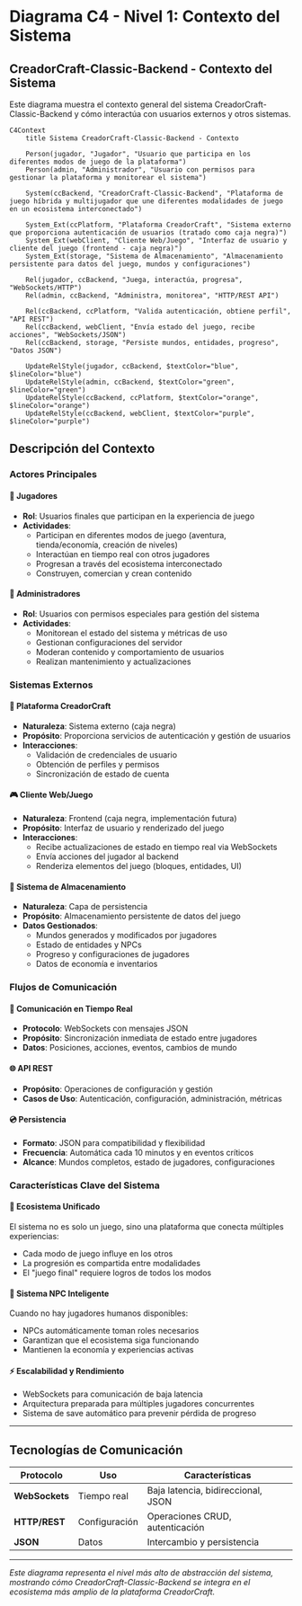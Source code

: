 # Diagrama C4 - Nivel 1: Contexto del Sistema

## CreadorCraft-Classic-Backend - Contexto del Sistema

Este diagrama muestra el contexto general del sistema CreadorCraft-Classic-Backend y cómo interactúa con usuarios externos y otros sistemas.

```mermaid
C4Context
    title Sistema CreadorCraft-Classic-Backend - Contexto

    Person(jugador, "Jugador", "Usuario que participa en los diferentes modos de juego de la plataforma")
    Person(admin, "Administrador", "Usuario con permisos para gestionar la plataforma y monitorear el sistema")
    
    System(ccBackend, "CreadorCraft-Classic-Backend", "Plataforma de juego híbrida y multijugador que une diferentes modalidades de juego en un ecosistema interconectado")
    
    System_Ext(ccPlatform, "Plataforma CreadorCraft", "Sistema externo que proporciona autenticación de usuarios (tratado como caja negra)")
    System_Ext(webClient, "Cliente Web/Juego", "Interfaz de usuario y cliente del juego (frontend - caja negra)")
    System_Ext(storage, "Sistema de Almacenamiento", "Almacenamiento persistente para datos del juego, mundos y configuraciones")
    
    Rel(jugador, ccBackend, "Juega, interactúa, progresa", "WebSockets/HTTP")
    Rel(admin, ccBackend, "Administra, monitorea", "HTTP/REST API")
    
    Rel(ccBackend, ccPlatform, "Valida autenticación, obtiene perfil", "API REST")
    Rel(ccBackend, webClient, "Envía estado del juego, recibe acciones", "WebSockets/JSON")
    Rel(ccBackend, storage, "Persiste mundos, entidades, progreso", "Datos JSON")
    
    UpdateRelStyle(jugador, ccBackend, $textColor="blue", $lineColor="blue")
    UpdateRelStyle(admin, ccBackend, $textColor="green", $lineColor="green")
    UpdateRelStyle(ccBackend, ccPlatform, $textColor="orange", $lineColor="orange")
    UpdateRelStyle(ccBackend, webClient, $textColor="purple", $lineColor="purple")
```

## Descripción del Contexto

### Actores Principales

#### 👥 **Jugadores**
- **Rol**: Usuarios finales que participan en la experiencia de juego
- **Actividades**:
  - Participan en diferentes modos de juego (aventura, tienda/economía, creación de niveles)
  - Interactúan en tiempo real con otros jugadores
  - Progresan a través del ecosistema interconectado
  - Construyen, comercian y crean contenido

#### 👑 **Administradores**
- **Rol**: Usuarios con permisos especiales para gestión del sistema
- **Actividades**:
  - Monitorean el estado del sistema y métricas de uso
  - Gestionan configuraciones del servidor
  - Moderan contenido y comportamiento de usuarios
  - Realizan mantenimiento y actualizaciones

### Sistemas Externos

#### 🔗 **Plataforma CreadorCraft**
- **Naturaleza**: Sistema externo (caja negra)
- **Propósito**: Proporciona servicios de autenticación y gestión de usuarios
- **Interacciones**:
  - Validación de credenciales de usuario
  - Obtención de perfiles y permisos
  - Sincronización de estado de cuenta

#### 🎮 **Cliente Web/Juego**
- **Naturaleza**: Frontend (caja negra, implementación futura)
- **Propósito**: Interfaz de usuario y renderizado del juego
- **Interacciones**:
  - Recibe actualizaciones de estado en tiempo real via WebSockets
  - Envía acciones del jugador al backend
  - Renderiza elementos del juego (bloques, entidades, UI)

#### 💾 **Sistema de Almacenamiento**
- **Naturaleza**: Capa de persistencia
- **Propósito**: Almacenamiento persistente de datos del juego
- **Datos Gestionados**:
  - Mundos generados y modificados por jugadores
  - Estado de entidades y NPCs
  - Progreso y configuraciones de jugadores
  - Datos de economía e inventarios

### Flujos de Comunicación

#### 🔄 **Comunicación en Tiempo Real**
- **Protocolo**: WebSockets con mensajes JSON
- **Propósito**: Sincronización inmediata de estado entre jugadores
- **Datos**: Posiciones, acciones, eventos, cambios de mundo

#### 🌐 **API REST**
- **Propósito**: Operaciones de configuración y gestión
- **Casos de Uso**: Autenticación, configuración, administración, métricas

#### 💿 **Persistencia**
- **Formato**: JSON para compatibilidad y flexibilidad
- **Frecuencia**: Automática cada 10 minutos y en eventos críticos
- **Alcance**: Mundos completos, estado de jugadores, configuraciones

### Características Clave del Sistema

#### 🎯 **Ecosistema Unificado**
El sistema no es solo un juego, sino una plataforma que conecta múltiples experiencias:
- Cada modo de juego influye en los otros
- La progresión es compartida entre modalidades
- El "juego final" requiere logros de todos los modos

#### 🤖 **Sistema NPC Inteligente**
Cuando no hay jugadores humanos disponibles:
- NPCs automáticamente toman roles necesarios
- Garantizan que el ecosistema siga funcionando
- Mantienen la economía y experiencias activas

#### ⚡ **Escalabilidad y Rendimiento**
- WebSockets para comunicación de baja latencia
- Arquitectura preparada para múltiples jugadores concurrentes
- Sistema de save automático para prevenir pérdida de progreso

---

## Tecnologías de Comunicación

| Protocolo | Uso | Características |
|-----------|-----|-----------------|
| **WebSockets** | Tiempo real | Baja latencia, bidireccional, JSON |
| **HTTP/REST** | Configuración | Operaciones CRUD, autenticación |
| **JSON** | Datos | Intercambio y persistencia |

---

*Este diagrama representa el nivel más alto de abstracción del sistema, mostrando cómo CreadorCraft-Classic-Backend se integra en el ecosistema más amplio de la plataforma CreadorCraft.*